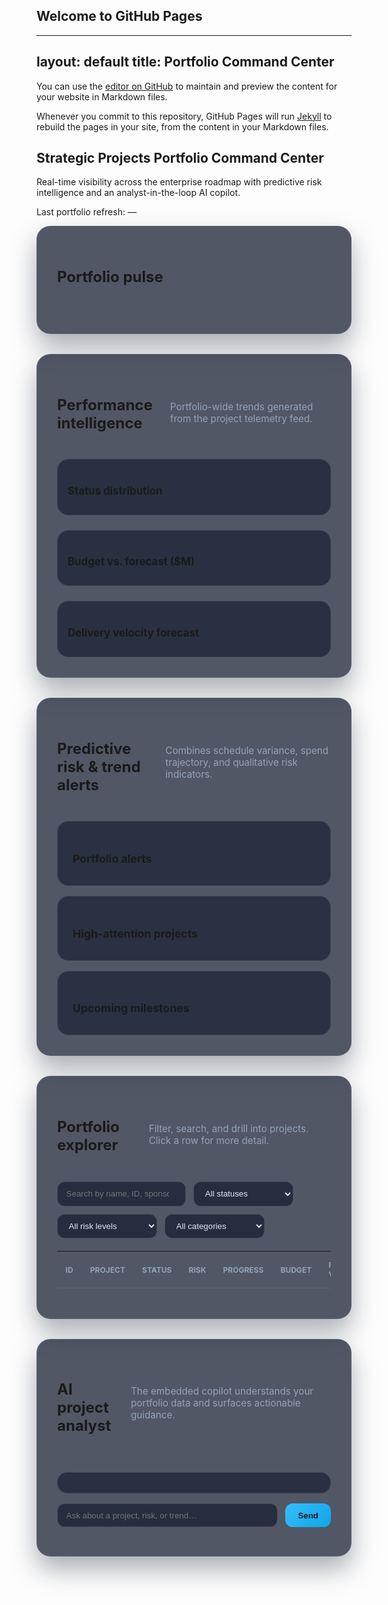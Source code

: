 ## Welcome to GitHub Pages
---
layout: default
title: Portfolio Command Center
---

You can use the [editor on GitHub](https://github.com/AndresEscarraga/portfolio/edit/master/index.md) to maintain and preview the content for your website in Markdown files.
<link rel="preconnect" href="https://fonts.googleapis.com">
<link rel="preconnect" href="https://fonts.gstatic.com" crossorigin>
<link href="https://fonts.googleapis.com/css2?family=Inter:wght@400;500;600;700&display=swap" rel="stylesheet">

Whenever you commit to this repository, GitHub Pages will run [Jekyll](https://jekyllrb.com/) to rebuild the pages in your site, from the content in your Markdown files.
<style>
:root {
  color-scheme: light dark;
  --bg: #0f172a;
  --bg-card: rgba(15, 23, 42, 0.65);
  --bg-card-light: #ffffff;
  --border: rgba(148, 163, 184, 0.3);
  --accent: #38bdf8;
  --accent-strong: #0ea5e9;
  --positive: #22c55e;
  --warning: #fbbf24;
  --danger: #f87171;
  --text: #e2e8f0;
  --text-muted: #94a3b8;
  font-family: 'Inter', system-ui, -apple-system, BlinkMacSystemFont, 'Segoe UI', sans-serif;
}

### Markdown
body {
  margin: 0;
  padding: 0;
  background: radial-gradient(circle at top, rgba(14, 165, 233, 0.18), transparent 40%),
              radial-gradient(circle at bottom, rgba(34, 197, 94, 0.12), transparent 45%),
              var(--bg);
  color: var(--text);
  line-height: 1.5;
}

Markdown is a lightweight and easy-to-use syntax for styling your writing. It includes conventions for
main {
  max-width: 1200px;
  margin: 0 auto;
  padding: 3rem 1.5rem 5rem;
}

```markdown
Syntax highlighted code block
h1, h2, h3 {
  font-weight: 600;
  margin-top: 0;
}

# Header 1
## Header 2
### Header 3
.dashboard-card {
  background: linear-gradient(135deg, rgba(30, 64, 175, 0.55), rgba(14, 165, 233, 0.35));
  border: 1px solid rgba(148, 163, 184, 0.15);
  border-radius: 22px;
  padding: 3rem;
  backdrop-filter: blur(10px);
  box-shadow: 0 30px 60px rgba(15, 23, 42, 0.4);
  margin-bottom: 2.5rem;
}

- Bulleted
- List
.dashboard-card h1 {
  font-size: 2.8rem;
  margin-bottom: 0.75rem;
}

1. Numbered
2. List
.dashboard-card p.lead {
  color: var(--text-muted);
  margin-bottom: 0.5rem;
}

**Bold** and _Italic_ and `Code` text
.summary-grid {
  display: grid;
  grid-template-columns: repeat(auto-fit, minmax(220px, 1fr));
  gap: 1.25rem;
  margin-bottom: 2rem;
}

[Link](url) and ![Image](src)
```
.summary-item {
  background: var(--bg-card);
  border: 1px solid var(--border);
  border-radius: 18px;
  padding: 1.5rem;
  position: relative;
  overflow: hidden;
  transition: transform 0.2s ease, border-color 0.2s ease;
}

For more details see [GitHub Flavored Markdown](https://guides.github.com/features/mastering-markdown/).
.summary-item::after {
  content: '';
  position: absolute;
  inset: 0;
  background: radial-gradient(circle at top right, rgba(56, 189, 248, 0.25), transparent 45%);
  opacity: 0;
  transition: opacity 0.3s ease;
}

### Jekyll Themes
.summary-item:hover {
  transform: translateY(-4px);
  border-color: rgba(56, 189, 248, 0.55);
}

Your Pages site will use the layout and styles from the Jekyll theme you have selected in your [repository settings](https://github.com/AndresEscarraga/portfolio/settings). The name of this theme is saved in the Jekyll `_config.yml` configuration file.
.summary-item:hover::after {
  opacity: 1;
}

### Support or Contact
.summary-item h3 {
  font-size: 0.95rem;
  text-transform: uppercase;
  letter-spacing: 0.08em;
  color: var(--text-muted);
  margin-bottom: 0.75rem;
}

.summary-item .value {
  font-size: 2rem;
  font-weight: 600;
}

.section-card {
  background: rgba(15, 23, 42, 0.72);
  border: 1px solid rgba(148, 163, 184, 0.15);
  border-radius: 22px;
  padding: 2rem;
  margin-bottom: 2rem;
  box-shadow: 0 20px 40px rgba(15, 23, 42, 0.35);
}

.section-header {
  display: flex;
  align-items: baseline;
  justify-content: space-between;
  gap: 1rem;
  margin-bottom: 1.5rem;
}

.section-header h2 {
  font-size: 1.5rem;
}

.section-header span {
  color: var(--text-muted);
  font-size: 0.95rem;
}

.charts-grid {
  display: grid;
  grid-template-columns: repeat(auto-fit, minmax(280px, 1fr));
  gap: 1.5rem;
}

.chart-card {
  background: rgba(15, 23, 42, 0.6);
  border-radius: 18px;
  padding: 1rem;
  border: 1px solid rgba(148, 163, 184, 0.12);
}

.chart-card h3 {
  margin-bottom: 0.75rem;
  font-size: 1.05rem;
}

.alerts-grid {
  display: grid;
  grid-template-columns: repeat(auto-fit, minmax(260px, 1fr));
  gap: 1rem;
}

.alert-card {
  border-radius: 18px;
  padding: 1.5rem;
  border: 1px solid rgba(148, 163, 184, 0.18);
  background: rgba(15, 23, 42, 0.58);
}

.alert-card h3 {
  margin-bottom: 0.5rem;
  font-size: 1.1rem;
}

.alert-card ul {
  margin: 0;
  padding-left: 1rem;
  color: var(--text-muted);
}

.filter-bar {
  display: flex;
  flex-wrap: wrap;
  gap: 0.75rem;
  margin-bottom: 1.25rem;
}

.filter-bar input,
.filter-bar select {
  background: rgba(15, 23, 42, 0.65);
  border: 1px solid rgba(148, 163, 184, 0.25);
  border-radius: 12px;
  padding: 0.65rem 0.85rem;
  color: var(--text);
  min-width: 160px;
}

.projects-table {
  width: 100%;
  border-collapse: collapse;
}

.projects-table thead {
  text-transform: uppercase;
  font-size: 0.75rem;
  color: var(--text-muted);
}

.projects-table th,
.projects-table td {
  padding: 0.85rem;
  border-bottom: 1px solid rgba(148, 163, 184, 0.18);
  text-align: left;
}

.projects-table tbody tr {
  cursor: pointer;
  transition: background 0.2s ease;
}

.projects-table tbody tr:hover {
  background: rgba(56, 189, 248, 0.08);
}

.badge {
  display: inline-flex;
  align-items: center;
  gap: 0.35rem;
  padding: 0.2rem 0.55rem;
  border-radius: 999px;
  font-size: 0.75rem;
  letter-spacing: 0.03em;
}

.badge.on-track { background: rgba(34, 197, 94, 0.18); color: var(--positive); }
.badge.at-risk { background: rgba(251, 191, 36, 0.2); color: var(--warning); }
.badge.off-track { background: rgba(248, 113, 113, 0.2); color: var(--danger); }
.badge.low { background: rgba(34, 197, 94, 0.15); color: var(--positive); }
.badge.medium { background: rgba(251, 191, 36, 0.18); color: var(--warning); }
.badge.high { background: rgba(248, 113, 113, 0.2); color: var(--danger); }

.detail-panel {
  margin-top: 1.5rem;
  border-radius: 18px;
  border: 1px solid rgba(148, 163, 184, 0.18);
  background: rgba(15, 23, 42, 0.56);
  padding: 1.75rem;
}

.detail-panel h3 {
  margin-top: 0;
  margin-bottom: 0.5rem;
}

.detail-meta {
  display: grid;
  grid-template-columns: repeat(auto-fit, minmax(200px, 1fr));
  gap: 0.75rem;
  margin-bottom: 1rem;
}

.progress-bar {
  height: 9px;
  border-radius: 999px;
  background: rgba(148, 163, 184, 0.2);
  overflow: hidden;
}

.progress-bar span {
  display: block;
  height: 100%;
  background: linear-gradient(90deg, var(--accent), var(--accent-strong));
}

.chat-card {
  display: grid;
  gap: 1rem;
}

.chat-log {
  background: rgba(15, 23, 42, 0.6);
  border-radius: 16px;
  border: 1px solid rgba(148, 163, 184, 0.18);
  padding: 1rem;
  max-height: 320px;
  overflow-y: auto;
  display: grid;
  gap: 0.75rem;
}

.chat-message {
  display: flex;
  gap: 0.75rem;
  align-items: flex-start;
}

.chat-message .avatar {
  width: 34px;
  height: 34px;
  border-radius: 12px;
  display: grid;
  place-items: center;
  font-size: 0.8rem;
}

.chat-message.user .avatar { background: rgba(56, 189, 248, 0.22); color: var(--accent); }
.chat-message.ai .avatar { background: rgba(94, 234, 212, 0.22); color: #5eead4; }

.chat-message .bubble {
  flex: 1;
  background: rgba(15, 23, 42, 0.8);
  border-radius: 16px;
  padding: 0.75rem 1rem;
  border: 1px solid rgba(148, 163, 184, 0.2);
}

.chat-input {
  display: flex;
  gap: 0.75rem;
}

.chat-input input {
  flex: 1;
  background: rgba(15, 23, 42, 0.65);
  border: 1px solid rgba(148, 163, 184, 0.3);
  border-radius: 12px;
  padding: 0.65rem 0.85rem;
  color: var(--text);
}

.chat-input button {
  background: linear-gradient(135deg, var(--accent), var(--accent-strong));
  color: #0f172a;
  border: none;
  padding: 0.65rem 1.25rem;
  border-radius: 12px;
  font-weight: 600;
  cursor: pointer;
  transition: transform 0.2s ease, box-shadow 0.2s ease;
}

.chat-input button:hover {
  transform: translateY(-1px);
  box-shadow: 0 12px 24px rgba(14, 165, 233, 0.35);
}

.sr-only {
  position: absolute;
  width: 1px;
  height: 1px;
  padding: 0;
  margin: -1px;
  overflow: hidden;
  clip: rect(0, 0, 0, 0);
  white-space: nowrap;
  border: 0;
}

@media (max-width: 720px) {
  .section-header {
    flex-direction: column;
    align-items: flex-start;
  }

  .dashboard-card {
    padding: 2rem;
  }
}

.light-mode body {
  background: #f8fafc;
  color: #0f172a;
}
</style>

<main>
  <section class="dashboard-card">
    <h1>Strategic Projects Portfolio Command Center</h1>
    <p class="lead">Real-time visibility across the enterprise roadmap with predictive risk intelligence and an analyst-in-the-loop AI copilot.</p>
    <p class="lead">Last portfolio refresh: <span id="portfolio-refresh">&mdash;</span></p>
  </section>

  <section class="section-card">
    <div class="section-header">
      <h2>Portfolio pulse</h2>
      <span id="portfolio-summary-subtitle">&nbsp;</span>
    </div>
    <div class="summary-grid" id="summary-grid"></div>
  </section>

  <section class="section-card">
    <div class="section-header">
      <h2>Performance intelligence</h2>
      <span>Portfolio-wide trends generated from the project telemetry feed.</span>
    </div>
    <div class="charts-grid">
      <div class="chart-card">
        <h3>Status distribution</h3>
        <canvas id="statusChart" height="220"></canvas>
      </div>
      <div class="chart-card">
        <h3>Budget vs. forecast ($M)</h3>
        <canvas id="budgetChart" height="220"></canvas>
      </div>
      <div class="chart-card">
        <h3>Delivery velocity forecast</h3>
        <canvas id="velocityChart" height="220"></canvas>
      </div>
    </div>
  </section>

  <section class="section-card">
    <div class="section-header">
      <h2>Predictive risk & trend alerts</h2>
      <span>Combines schedule variance, spend trajectory, and qualitative risk indicators.</span>
    </div>
    <div class="alerts-grid">
      <article class="alert-card">
        <h3>Portfolio alerts</h3>
        <ul id="portfolio-alerts"></ul>
      </article>
      <article class="alert-card">
        <h3>High-attention projects</h3>
        <ul id="high-attention"></ul>
      </article>
      <article class="alert-card">
        <h3>Upcoming milestones</h3>
        <ul id="upcoming-milestones"></ul>
      </article>
    </div>
  </section>

  <section class="section-card">
    <div class="section-header">
      <h2>Portfolio explorer</h2>
      <span>Filter, search, and drill into projects. Click a row for more detail.</span>
    </div>
    <div class="filter-bar">
      <input type="search" id="searchInput" placeholder="Search by name, ID, sponsor, manager…" aria-label="Search projects">
      <select id="statusFilter" aria-label="Filter by status">
        <option value="">All statuses</option>
      </select>
      <select id="riskFilter" aria-label="Filter by risk level">
        <option value="">All risk levels</option>
      </select>
      <select id="categoryFilter" aria-label="Filter by category">
        <option value="">All categories</option>
      </select>
    </div>
    <div class="table-wrapper">
      <table class="projects-table" id="projectsTable">
        <thead>
          <tr>
            <th>ID</th>
            <th>Project</th>
            <th>Status</th>
            <th>Risk</th>
            <th>Progress</th>
            <th>Budget</th>
            <th>Forecast variance</th>
            <th>Manager</th>
          </tr>
        </thead>
        <tbody></tbody>
      </table>
    </div>
    <div class="detail-panel" id="detailPanel" hidden>
      <h3 id="detailTitle"></h3>
      <p id="detailDescription"></p>
      <div class="detail-meta" id="detailMeta"></div>
      <div>
        <strong>Progress</strong>
        <div class="progress-bar"><span id="detailProgress"></span></div>
      </div>
      <div id="detailLists"></div>
    </div>
  </section>

  <section class="section-card chat-card">
    <div class="section-header">
      <h2>AI project analyst</h2>
      <span>The embedded copilot understands your portfolio data and surfaces actionable guidance.</span>
    </div>
    <div class="chat-log" id="chatLog" aria-live="polite"></div>
    <form class="chat-input" id="chatForm">
      <label class="sr-only" for="chatInput">Ask the portfolio analyst</label>
      <input id="chatInput" type="text" placeholder="Ask about a project, risk, or trend…" autocomplete="off" required>
      <button type="submit">Send</button>
    </form>
  </section>
</main>

<script src="https://cdn.jsdelivr.net/npm/chart.js@4.4.1/dist/chart.umd.min.js" integrity="sha384-KGhT3YJd9NDr5OCxzLUa4FYlUDed4t9k6y6p4XiX7yCSfYEHX/OkPgHsNFFjaNO7" crossorigin="anonymous"></script>
<script>
const projects = [
  {
    id: 'PRJ-001',
    name: 'Digital Transformation Platform',
    manager: 'Ariana Patel',
    sponsor: 'Global Operations',
    status: 'On Track',
    health: 82,
    riskLevel: 'Medium',
    progress: 68,
    budget: 1200000,
    actualCost: 840000,
    forecastCost: 1180000,
    startDate: '2023-01-09',
    endDate: '2024-11-30',
    lastUpdated: '2024-04-22',
    teamSize: 14,
    category: 'Technology',
    region: 'North America',
    risks: ['Integration dependencies with ERP rollout', 'Pending cybersecurity audit findings'],
    trend: { velocity: 1.05, confidence: 0.72, comment: 'Throughput trending 5% higher than baseline for three consecutive sprints.' },
    milestones: [
      { name: 'MVP launch', date: '2023-09-18', status: 'Complete' },
      { name: 'Enterprise pilot', date: '2024-03-15', status: 'Complete' },
      { name: 'Global rollout', date: '2024-10-01', status: 'At risk' }
    ],
    notes: 'Process re-engineering in APAC requires extra change enablement. Keep security review on radar.',
    strategicObjective: 'Improve operational efficiency by 18% through unified workflow platform.'
  },
  {
    id: 'PRJ-002',
    name: 'Customer 360 Personalization',
    manager: 'Miguel Chen',
    sponsor: 'Chief Marketing Officer',
    status: 'At Risk',
    health: 61,
    riskLevel: 'High',
    progress: 54,
    budget: 890000,
    actualCost: 620000,
    forecastCost: 1020000,
    startDate: '2023-05-01',
    endDate: '2024-08-12',
    lastUpdated: '2024-04-18',
    teamSize: 11,
    category: 'Customer Experience',
    region: 'Europe',
    risks: ['Data quality remediation impacting analytics timeline', 'Vendor contract renegotiation outstanding'],
    trend: { velocity: 0.92, confidence: 0.64, comment: 'Velocity dipped below plan due to dependency on master data cleanse workstream.' },
    milestones: [
      { name: 'Unified profile design', date: '2023-12-01', status: 'Complete' },
      { name: 'AI recommendation engine', date: '2024-05-20', status: 'At risk' },
      { name: 'Global launch', date: '2024-08-12', status: 'Upcoming' }
    ],
    notes: 'Steerco wants proactive mitigation for personalization backlog. Recommend shifting analytics engineers from PRJ-005 temporarily.',
    strategicObjective: 'Increase digital revenue per user by 12% with next-best-action experiences.'
  },
  {
    id: 'PRJ-003',
    name: 'Supply Chain Control Tower',
    manager: 'Jamal Edwards',
    sponsor: 'Chief Supply Chain Officer',
    status: 'On Track',
    health: 88,
    riskLevel: 'Low',
    progress: 74,
    budget: 1500000,
    actualCost: 980000,
    forecastCost: 1460000,
    startDate: '2022-11-14',
    endDate: '2024-07-30',
    lastUpdated: '2024-04-20',
    teamSize: 18,
    category: 'Operations',
    region: 'Global',
    risks: ['Awaiting IoT sensor firmware update from vendor'],
    trend: { velocity: 1.08, confidence: 0.81, comment: 'Automation squads exceeding throughput while defect rate remains low.' },
    milestones: [
      { name: 'Command center build', date: '2023-08-01', status: 'Complete' },
      { name: 'Predictive ETA engine', date: '2024-03-08', status: 'Complete' },
      { name: 'Autonomous planning pilot', date: '2024-07-30', status: 'Upcoming' }
    ],
    notes: 'Strong executive sponsorship; maintain momentum on change management for LATAM distribution hubs.',
    strategicObjective: 'Reduce working capital by 10% via predictive inventory and logistics orchestration.'
  },
  {
    id: 'PRJ-004',
    name: 'Workforce Skills Cloud',
    manager: 'Lina Kostova',
    sponsor: 'Chief Human Resources Officer',
    status: 'On Track',
    health: 76,
    riskLevel: 'Medium',
    progress: 63,
    budget: 640000,
    actualCost: 430000,
    forecastCost: 665000,
    startDate: '2023-03-06',
    endDate: '2024-12-19',
    lastUpdated: '2024-04-21',
    teamSize: 9,
    category: 'People & Culture',
    region: 'North America',
    risks: ['Adoption risk in manufacturing division'],
    trend: { velocity: 1.01, confidence: 0.69, comment: 'Maintaining steady burn; training content workstream catching up to plan.' },
    milestones: [
      { name: 'Skills taxonomy sign-off', date: '2023-11-15', status: 'Complete' },
      { name: 'Learning journeys beta', date: '2024-06-05', status: 'Upcoming' },
      { name: 'Global enablement', date: '2024-12-19', status: 'Upcoming' }
    ],
    notes: 'Change enablement kit drafted; coordinate with communications for next release cycle.',
    strategicObjective: 'Upskill 60% of workforce in strategic capabilities within 24 months.'
  },
  {
    id: 'PRJ-005',
    name: 'Sustainability Reporting Automation',
    manager: 'Priya Desai',
    sponsor: 'Chief Sustainability Officer',
    status: 'On Track',
    health: 83,
    riskLevel: 'Low',
    progress: 71,
    budget: 520000,
    actualCost: 355000,
    forecastCost: 508000,
    startDate: '2023-02-10',
    endDate: '2024-09-02',
    lastUpdated: '2024-04-16',
    teamSize: 7,
    category: 'Governance & Compliance',
    region: 'Global',
    risks: ['Awaiting clarity on EU CSRD data model update'],
    trend: { velocity: 1.12, confidence: 0.78, comment: 'RPA squad accelerating thanks to reusable components from phase one.' },
    milestones: [
      { name: 'Carbon data ingestion', date: '2023-10-11', status: 'Complete' },
      { name: 'Regulatory reporting pack', date: '2024-04-28', status: 'Upcoming' },
      { name: 'Global compliance launch', date: '2024-09-02', status: 'Upcoming' }
    ],
    notes: 'Expand training coverage for finance controllers; automation center ready to support.',
    strategicObjective: 'Automate 85% of ESG disclosure workflows across all markets.'
  },
  {
    id: 'PRJ-006',
    name: 'Next-Gen Commerce Infrastructure',
    manager: 'Diego Fernández',
    sponsor: 'Chief Digital Officer',
    status: 'Off Track',
    health: 48,
    riskLevel: 'High',
    progress: 46,
    budget: 2100000,
    actualCost: 1320000,
    forecastCost: 2350000,
    startDate: '2022-10-24',
    endDate: '2024-10-15',
    lastUpdated: '2024-04-19',
    teamSize: 21,
    category: 'Commerce',
    region: 'North America',
    risks: ['Legacy platform sunset pressure', 'Critical talent gaps in cloud architecture'],
    trend: { velocity: 0.84, confidence: 0.58, comment: 'Production incidents consumed capacity; velocity declining for third month.' },
    milestones: [
      { name: 'Core services refactor', date: '2023-07-30', status: 'Complete' },
      { name: 'Omnichannel API gateway', date: '2024-03-10', status: 'Delayed' },
      { name: 'Unified checkout', date: '2024-09-01', status: 'At risk' }
    ],
    notes: 'Escalate hiring support and evaluate partnering with PRJ-001 cloud engineers.',
    strategicObjective: 'Enable 25% YoY eCommerce growth via resilient microservices backbone.'
  }
];

const currencyFormatter = new Intl.NumberFormat('en-US', { style: 'currency', currency: 'USD', maximumFractionDigits: 0 });
const percentFormatter = new Intl.NumberFormat('en-US', { style: 'percent', maximumFractionDigits: 0 });

function portfolioLastUpdated(data) {
  return data.reduce((latest, project) => {
    const date = new Date(project.lastUpdated);
    return date > latest ? date : latest;
  }, new Date('1970-01-01'));
}

function computeSummary(data) {
  const totalBudget = data.reduce((sum, project) => sum + project.budget, 0);
  const totalForecast = data.reduce((sum, project) => sum + project.forecastCost, 0);
  const avgHealth = Math.round(data.reduce((sum, project) => sum + project.health, 0) / data.length);
  const highRisk = data.filter(p => p.riskLevel === 'High').length;
  const onTrack = data.filter(p => p.status === 'On Track').length;
  const upcomingMilestones = data.flatMap(p => p.milestones)
    .filter(m => ['Upcoming', 'At risk'].includes(m.status));

  return {
    totalProjects: data.length,
    totalBudget,
    forecastVariance: totalForecast - totalBudget,
    avgHealth,
    highRisk,
    onTrack,
    upcomingMilestones
  };
}

function renderSummaryCards(summary) {
  const summaryGrid = document.getElementById('summary-grid');
  summaryGrid.innerHTML = '';

  const cards = [
    { label: 'Active projects', value: summary.totalProjects, helper: `${summary.onTrack} on track` },
    { label: 'Portfolio budget', value: currencyFormatter.format(summary.totalBudget), helper: `Forecast variance ${currencyFormatter.format(summary.forecastVariance)}` },
    { label: 'Average health score', value: `${summary.avgHealth}/100`, helper: summary.avgHealth >= 75 ? 'Healthy trajectory' : 'Needs attention' },
    { label: 'High-risk workstreams', value: summary.highRisk, helper: `${summary.upcomingMilestones.length} milestones approaching` }
  ];

  for (const card of cards) {
    const div = document.createElement('div');
    div.className = 'summary-item';
    div.innerHTML = `
      <h3>${card.label}</h3>
      <div class="value">${card.value}</div>
      <p style="color: var(--text-muted); margin: 0.35rem 0 0;">${card.helper}</p>
    `;
    summaryGrid.appendChild(div);
  }

  const subtitle = document.getElementById('portfolio-summary-subtitle');
  subtitle.textContent = `Forecast variance is ${summary.forecastVariance >= 0 ? 'over' : 'under'} budget by ${currencyFormatter.format(Math.abs(summary.forecastVariance))}.`;
}

function populateFilters(data) {
  const statusFilter = document.getElementById('statusFilter');
  const riskFilter = document.getElementById('riskFilter');
  const categoryFilter = document.getElementById('categoryFilter');

  const statuses = Array.from(new Set(data.map(project => project.status)));
  const risks = Array.from(new Set(data.map(project => project.riskLevel)));
  const categories = Array.from(new Set(data.map(project => project.category)));

  for (const value of statuses) {
    const option = document.createElement('option');
    option.value = value;
    option.textContent = value;
    statusFilter.appendChild(option);
  }

  for (const value of risks) {
    const option = document.createElement('option');
    option.value = value;
    option.textContent = `${value} risk`;
    riskFilter.appendChild(option);
  }

  for (const value of categories) {
    const option = document.createElement('option');
    option.value = value;
    option.textContent = value;
    categoryFilter.appendChild(option);
  }
}

function renderTable(data) {
  const tbody = document.querySelector('#projectsTable tbody');
  tbody.innerHTML = '';

  data.forEach(project => {
    const tr = document.createElement('tr');
    tr.innerHTML = `
      <td>${project.id}</td>
      <td>${project.name}</td>
      <td><span class="badge ${project.status.toLowerCase().replace(' ', '-')}" aria-label="${project.status}">${project.status}</span></td>
      <td><span class="badge ${project.riskLevel.toLowerCase()}" aria-label="${project.riskLevel} risk">${project.riskLevel}</span></td>
      <td>${project.progress}%</td>
      <td>${currencyFormatter.format(project.budget)}</td>
      <td>${currencyFormatter.format(project.forecastCost - project.budget)}</td>
      <td>${project.manager}</td>
    `;
    tr.addEventListener('click', () => showDetails(project));
    tbody.appendChild(tr);
  });
}

function showDetails(project) {
  const panel = document.getElementById('detailPanel');
  panel.hidden = false;
  document.getElementById('detailTitle').textContent = `${project.name} (${project.id})`;
  document.getElementById('detailDescription').textContent = project.strategicObjective;

  const meta = document.getElementById('detailMeta');
  meta.innerHTML = `
    <div><strong>Manager</strong><br>${project.manager}</div>
    <div><strong>Sponsor</strong><br>${project.sponsor}</div>
    <div><strong>Timeline</strong><br>${formatDate(project.startDate)} – ${formatDate(project.endDate)}</div>
    <div><strong>Team size</strong><br>${project.teamSize}</div>
    <div><strong>Region</strong><br>${project.region}</div>
    <div><strong>Budget</strong><br>${currencyFormatter.format(project.budget)} (forecast ${currencyFormatter.format(project.forecastCost)})</div>
  `;

  const progress = document.getElementById('detailProgress');
  progress.style.width = `${project.progress}%`;
  progress.setAttribute('aria-valuenow', project.progress);

  const lists = document.getElementById('detailLists');
  lists.innerHTML = `
    <div style="margin-top: 1rem;">
      <strong>Active risks</strong>
      <ul>${project.risks.map(r => `<li>${r}</li>`).join('')}</ul>
    </div>
    <div style="margin-top: 1rem;">
      <strong>Milestones</strong>
      <ul>${project.milestones.map(m => `<li>${m.name} &mdash; ${formatDate(m.date)} (${m.status})</li>`).join('')}</ul>
    </div>
    <div style="margin-top: 1rem; color: var(--text-muted);">
      <strong>Notes</strong>
      <p>${project.notes}</p>
    </div>
  `;
}

function filterData() {
  const term = document.getElementById('searchInput').value.trim().toLowerCase();
  const status = document.getElementById('statusFilter').value;
  const risk = document.getElementById('riskFilter').value;
  const category = document.getElementById('categoryFilter').value;

  const filtered = projects.filter(project => {
    const matchesTerm = term
      ? [project.name, project.id, project.manager, project.sponsor, project.category, project.region]
          .some(value => value.toLowerCase().includes(term))
      : true;

    const matchesStatus = status ? project.status === status : true;
    const matchesRisk = risk ? project.riskLevel === risk : true;
    const matchesCategory = category ? project.category === category : true;

    return matchesTerm && matchesStatus && matchesRisk && matchesCategory;
  });

  renderTable(filtered);
}

function formatDate(dateString) {
  return new Date(dateString + 'T00:00:00').toLocaleDateString(undefined, { month: 'short', day: 'numeric', year: 'numeric' });
}

function buildCharts(data) {
  const statusCtx = document.getElementById('statusChart');
  const budgetCtx = document.getElementById('budgetChart');
  const velocityCtx = document.getElementById('velocityChart');

  const statusCounts = data.reduce((acc, project) => {
    acc[project.status] = (acc[project.status] || 0) + 1;
    return acc;
  }, {});

  new Chart(statusCtx, {
    type: 'doughnut',
    data: {
      labels: Object.keys(statusCounts),
      datasets: [{
        data: Object.values(statusCounts),
        backgroundColor: ['#22c55e', '#fbbf24', '#f87171'],
        borderWidth: 0,
        hoverOffset: 12
      }]
    },
    options: {
      plugins: {
        legend: { position: 'bottom', labels: { color: '#cbd5f5' } }
      }
    }
  });

  new Chart(budgetCtx, {
    type: 'bar',
    data: {
      labels: data.map(p => p.id),
      datasets: [
        {
          label: 'Budget',
          data: data.map(p => (p.budget / 1_000_000).toFixed(2)),
          backgroundColor: 'rgba(56, 189, 248, 0.65)'
        },
        {
          label: 'Forecast',
          data: data.map(p => (p.forecastCost / 1_000_000).toFixed(2)),
          backgroundColor: 'rgba(14, 165, 233, 0.35)'
        }
      ]
    },
    options: {
      plugins: { legend: { position: 'bottom', labels: { color: '#cbd5f5' } } },
      scales: {
        x: { ticks: { color: '#cbd5f5' }, grid: { display: false } },
        y: { ticks: { color: '#cbd5f5' }, grid: { color: 'rgba(148, 163, 184, 0.15)' } }
      }
    }
  });

  const velocityDataset = data.map(project => ({
    x: project.progress,
    y: Math.round(project.trend.velocity * 100),
    label: project.id,
    backgroundColor: project.riskLevel === 'High' ? 'rgba(248, 113, 113, 0.8)' : project.riskLevel === 'Medium' ? 'rgba(251, 191, 36, 0.85)' : 'rgba(34, 197, 94, 0.8)',
    radius: 8 + (project.teamSize / 4)
  }));

  new Chart(velocityCtx, {
    type: 'scatter',
    data: {
      datasets: [{
        label: 'Velocity vs progress',
        data: velocityDataset,
        parsing: false,
        pointHoverRadius: 12
      }]
    },
    options: {
      scales: {
        x: { title: { display: true, text: 'Progress (%)', color: '#cbd5f5' }, ticks: { color: '#cbd5f5' }, grid: { color: 'rgba(148, 163, 184, 0.15)' } },
        y: { title: { display: true, text: 'Velocity index', color: '#cbd5f5' }, ticks: { color: '#cbd5f5' }, grid: { color: 'rgba(148, 163, 184, 0.15)' } }
      },
      plugins: {
        tooltip: {
          callbacks: {
            label: context => `${context.raw.label}: velocity ${context.raw.y}%`
          }
        },
        legend: { display: false }
      }
    }
  });
}

function computeRiskScore(project) {
  const now = new Date(project.lastUpdated);
  const start = new Date(project.startDate);
  const end = new Date(project.endDate);
  const totalDays = (end - start) / (1000 * 60 * 60 * 24);
  const elapsedDays = Math.max((now - start) / (1000 * 60 * 60 * 24), 1);
  const expectedProgress = Math.min(100, (elapsedDays / totalDays) * 100);
  const scheduleVariance = expectedProgress - project.progress;
  const spendRatio = project.actualCost / project.budget;
  const expectedSpendRatio = Math.min(1, elapsedDays / totalDays);
  const spendVariance = spendRatio - expectedSpendRatio;

  const riskWeight = project.riskLevel === 'High' ? 28 : project.riskLevel === 'Medium' ? 18 : 8;
  const scheduleWeight = Math.max(0, scheduleVariance) * 0.45;
  const costWeight = Math.max(0, spendVariance * 100) * 0.35;
  const healthPenalty = Math.max(0, (70 - project.health)) * 0.25;

  return Math.min(100, Math.round(riskWeight + scheduleWeight + costWeight + healthPenalty));
}

function buildRiskAlerts(data) {
  const alerts = document.getElementById('portfolio-alerts');
  alerts.innerHTML = '';

  const overallForecast = data.reduce((sum, project) => sum + (project.forecastCost - project.budget), 0);
  const highRiskProjects = data.filter(project => computeRiskScore(project) >= 65);
  const improvingVelocity = data.filter(project => project.trend.velocity > 1);

  const statements = [
    `Portfolio forecast variance is ${currencyFormatter.format(overallForecast)} ${overallForecast > 0 ? 'over' : 'under'} the original budget baseline.`,
    `${highRiskProjects.length} project${highRiskProjects.length !== 1 ? 's are' : ' is'} triggering high risk thresholds.`,
    `${improvingVelocity.length} delivery pod${improvingVelocity.length !== 1 ? 's are' : ' is'} trending above baseline velocity.`
  ];

  statements.forEach(statement => {
    const li = document.createElement('li');
    li.textContent = statement;
    alerts.appendChild(li);
  });

  const highAttention = document.getElementById('high-attention');
  highAttention.innerHTML = '';

  highRiskProjects.sort((a, b) => computeRiskScore(b) - computeRiskScore(a)).slice(0, 3).forEach(project => {
    const { predictedEnd, varianceDays } = predictCompletion(project);
    const li = document.createElement('li');
    li.innerHTML = `<strong>${project.name}</strong>: risk score ${computeRiskScore(project)} / 100. Forecast completion ${formatDate(predictedEnd.toISOString().slice(0,10))} (${varianceDays >= 0 ? '+' : ''}${varianceDays} days vs plan).`;
    highAttention.appendChild(li);
  });

  const milestoneList = document.getElementById('upcoming-milestones');
  milestoneList.innerHTML = '';
  const upcoming = data.flatMap(project => project.milestones.map(m => ({ ...m, project: project.name })))
    .filter(m => ['Upcoming', 'At risk'].includes(m.status));

  upcoming.sort((a, b) => new Date(a.date) - new Date(b.date));
  upcoming.slice(0, 5).forEach(item => {
    const li = document.createElement('li');
    li.innerHTML = `<strong>${item.project}</strong>: ${item.name} on ${formatDate(item.date)} (${item.status}).`;
    milestoneList.appendChild(li);
  });
}

function predictCompletion(project) {
  const now = new Date(project.lastUpdated);
  const start = new Date(project.startDate);
  const plannedFinish = new Date(project.endDate);
  const elapsedDays = Math.max((now - start) / (1000 * 60 * 60 * 24), 1);
  const progressRate = project.progress / elapsedDays;
  const remainingProgress = 100 - project.progress;
  const remainingDays = remainingProgress / Math.max(progressRate, 0.01);
  const predictedEnd = new Date(now.getTime() + remainingDays * 24 * 60 * 60 * 1000);
  const varianceDays = Math.round((predictedEnd - plannedFinish) / (1000 * 60 * 60 * 24));
  return { predictedEnd, varianceDays };
}

function initChat(data) {
  const chatLog = document.getElementById('chatLog');
  const form = document.getElementById('chatForm');
  const input = document.getElementById('chatInput');

  function addMessage(role, text) {
    const message = document.createElement('div');
    message.className = `chat-message ${role}`;
    message.innerHTML = `
      <div class="avatar">${role === 'user' ? 'You' : 'AI'}</div>
      <div class="bubble">${text}</div>
    `;
    chatLog.appendChild(message);
    chatLog.scrollTop = chatLog.scrollHeight;
  }

  function buildResponse(prompt) {
    const normalized = prompt.toLowerCase();

    if (normalized.includes('high risk')) {
      const risky = data.filter(project => project.riskLevel === 'High' || computeRiskScore(project) >= 65);
      if (risky.length === 0) {
        return 'No projects are triggering the high-risk threshold right now.';
      }
      return `High-risk focus: ${risky.map(project => `${project.name} (${project.id}) is ${project.status.toLowerCase()} with a predicted completion variance of ${predictCompletion(project).varianceDays} days.`).join(' ')}`;
    }

    const projectMatch = data.find(project => normalized.includes(project.id.toLowerCase()) || normalized.includes(project.name.toLowerCase()));
    if (projectMatch) {
      const { predictedEnd, varianceDays } = predictCompletion(projectMatch);
      return `${projectMatch.name} is currently ${projectMatch.status.toLowerCase()} at ${projectMatch.progress}% progress. Forecast cost is ${currencyFormatter.format(projectMatch.forecastCost)} and predicted completion is ${formatDate(predictedEnd.toISOString().slice(0,10))} (${varianceDays >= 0 ? '+' : ''}${varianceDays} days vs plan). Key risks: ${projectMatch.risks.join('; ')}.`;
    }

    if (normalized.includes('budget') || normalized.includes('spend')) {
      const spend = data.reduce((acc, project) => acc + project.actualCost, 0);
      return `Portfolio spend-to-date is ${currencyFormatter.format(spend)} against a budget baseline of ${currencyFormatter.format(data.reduce((acc, project) => acc + project.budget, 0))}.`;
    }

    if (normalized.includes('milestone')) {
      const nextMilestone = data.flatMap(project => project.milestones.map(m => ({ ...m, project })))
        .filter(item => ['Upcoming', 'At risk'].includes(item.status))
        .sort((a, b) => new Date(a.date) - new Date(b.date))[0];
      if (nextMilestone) {
        return `Next milestone: ${nextMilestone.name} for ${nextMilestone.project.name} on ${formatDate(nextMilestone.date)} (${nextMilestone.status}).`;
      }
    }

    const avgHealth = Math.round(data.reduce((sum, project) => sum + project.health, 0) / data.length);
    return `Portfolio health is averaging ${avgHealth}/100 with ${data.filter(project => project.status === 'On Track').length} projects on track. Ask about a specific project, risk exposure, or budget to dive deeper.`;
  }

  addMessage('ai', 'Hi, I\'m the portfolio analyst. Ask me about project status, risks, budget exposure, or upcoming milestones.');

  form.addEventListener('submit', event => {
    event.preventDefault();
    const text = input.value.trim();
    if (!text) return;
    addMessage('user', text);
    const response = buildResponse(text);
    addMessage('ai', response);
    form.reset();
  });
}

document.addEventListener('DOMContentLoaded', () => {
  const latest = portfolioLastUpdated(projects);
  document.getElementById('portfolio-refresh').textContent = latest.toLocaleString();

  const summary = computeSummary(projects);
  renderSummaryCards(summary);
  populateFilters(projects);
  renderTable(projects);
  buildCharts(projects);
  buildRiskAlerts(projects);
  initChat(projects);

  document.getElementById('searchInput').addEventListener('input', filterData);
  document.getElementById('statusFilter').addEventListener('change', filterData);
  document.getElementById('riskFilter').addEventListener('change', filterData);
  document.getElementById('categoryFilter').addEventListener('change', filterData);
});
</script>